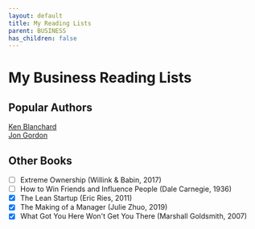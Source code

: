 ```yaml
---
layout: default
title: My Reading Lists
parent: BUSINESS
has_children: false
---
```

# My Business Reading Lists

## Popular Authors
[Ken Blanchard](ken_blanchard)  
[Jon Gordon](jon_gordon)  

## Other Books
- [ ] Extreme Ownership (Willink & Babin, 2017)
- [ ] How to Win Friends and Influence People (Dale Carnegie, 1936)
- [X] The Lean Startup (Eric Ries, 2011)
- [X] The Making of a Manager (Julie Zhuo, 2019)
- [X] What Got You Here Won't Get You There (Marshall Goldsmith, 2007)